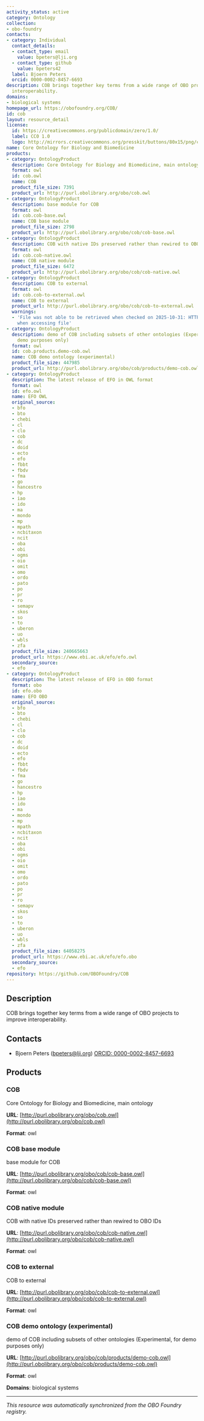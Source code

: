 ```yaml
---
activity_status: active
category: Ontology
collection:
- obo-foundry
contacts:
- category: Individual
  contact_details:
  - contact_type: email
    value: bpeters@lji.org
  - contact_type: github
    value: bpeters42
  label: Bjoern Peters
  orcid: 0000-0002-8457-6693
description: COB brings together key terms from a wide range of OBO projects to improve
  interoperability.
domains:
- biological systems
homepage_url: https://obofoundry.org/COB/
id: cob
layout: resource_detail
license:
  id: https://creativecommons.org/publicdomain/zero/1.0/
  label: CC0 1.0
  logo: http://mirrors.creativecommons.org/presskit/buttons/80x15/png/cc-zero.png
name: Core Ontology for Biology and Biomedicine
products:
- category: OntologyProduct
  description: Core Ontology for Biology and Biomedicine, main ontology
  format: owl
  id: cob.owl
  name: COB
  product_file_size: 7391
  product_url: http://purl.obolibrary.org/obo/cob.owl
- category: OntologyProduct
  description: base module for COB
  format: owl
  id: cob.cob-base.owl
  name: COB base module
  product_file_size: 2798
  product_url: http://purl.obolibrary.org/obo/cob/cob-base.owl
- category: OntologyProduct
  description: COB with native IDs preserved rather than rewired to OBO IDs
  format: owl
  id: cob.cob-native.owl
  name: COB native module
  product_file_size: 6472
  product_url: http://purl.obolibrary.org/obo/cob/cob-native.owl
- category: OntologyProduct
  description: COB to external
  format: owl
  id: cob.cob-to-external.owl
  name: COB to external
  product_url: http://purl.obolibrary.org/obo/cob/cob-to-external.owl
  warnings:
  - 'File was not able to be retrieved when checked on 2025-10-31: HTTP 404 error
    when accessing file'
- category: OntologyProduct
  description: demo of COB including subsets of other ontologies (Experimental, for
    demo purposes only)
  format: owl
  id: cob.products.demo-cob.owl
  name: COB demo ontology (experimental)
  product_file_size: 447985
  product_url: http://purl.obolibrary.org/obo/cob/products/demo-cob.owl
- category: OntologyProduct
  description: The latest release of EFO in OWL format
  format: owl
  id: efo.owl
  name: EFO OWL
  original_source:
  - bfo
  - bto
  - chebi
  - cl
  - clo
  - cob
  - dc
  - doid
  - ecto
  - efo
  - fbbt
  - fbdv
  - fma
  - go
  - hancestro
  - hp
  - iao
  - ido
  - ma
  - mondo
  - mp
  - mpath
  - ncbitaxon
  - ncit
  - oba
  - obi
  - ogms
  - oio
  - omit
  - omo
  - ordo
  - pato
  - po
  - pr
  - ro
  - semapv
  - skos
  - so
  - to
  - uberon
  - uo
  - wbls
  - zfa
  product_file_size: 240665663
  product_url: https://www.ebi.ac.uk/efo/efo.owl
  secondary_source:
  - efo
- category: OntologyProduct
  description: The latest release of EFO in OBO format
  format: obo
  id: efo.obo
  name: EFO OBO
  original_source:
  - bfo
  - bto
  - chebi
  - cl
  - clo
  - cob
  - dc
  - doid
  - ecto
  - efo
  - fbbt
  - fbdv
  - fma
  - go
  - hancestro
  - hp
  - iao
  - ido
  - ma
  - mondo
  - mp
  - mpath
  - ncbitaxon
  - ncit
  - oba
  - obi
  - ogms
  - oio
  - omit
  - omo
  - ordo
  - pato
  - po
  - pr
  - ro
  - semapv
  - skos
  - so
  - to
  - uberon
  - uo
  - wbls
  - zfa
  product_file_size: 64058275
  product_url: https://www.ebi.ac.uk/efo/efo.obo
  secondary_source:
  - efo
repository: https://github.com/OBOFoundry/COB
---
```

## Description

COB brings together key terms from a wide range of OBO projects to improve interoperability.

## Contacts

- Bjoern Peters (bpeters@lji.org) [ORCID: 0000-0002-8457-6693](https://orcid.org/0000-0002-8457-6693)

## Products

### COB

Core Ontology for Biology and Biomedicine, main ontology

**URL**: [http://purl.obolibrary.org/obo/cob.owl](http://purl.obolibrary.org/obo/cob.owl)

**Format**: owl

### COB base module

base module for COB

**URL**: [http://purl.obolibrary.org/obo/cob/cob-base.owl](http://purl.obolibrary.org/obo/cob/cob-base.owl)

**Format**: owl

### COB native module

COB with native IDs preserved rather than rewired to OBO IDs

**URL**: [http://purl.obolibrary.org/obo/cob/cob-native.owl](http://purl.obolibrary.org/obo/cob/cob-native.owl)

**Format**: owl

### COB to external

COB to external

**URL**: [http://purl.obolibrary.org/obo/cob/cob-to-external.owl](http://purl.obolibrary.org/obo/cob/cob-to-external.owl)

**Format**: owl

### COB demo ontology (experimental)

demo of COB including subsets of other ontologies (Experimental, for demo purposes only)

**URL**: [http://purl.obolibrary.org/obo/cob/products/demo-cob.owl](http://purl.obolibrary.org/obo/cob/products/demo-cob.owl)

**Format**: owl

**Domains**: biological systems

---

*This resource was automatically synchronized from the OBO Foundry registry.*